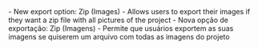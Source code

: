 <en-US>
  - New export option: Zip (Images)
    - Allows users to export their images if they want a zip file with all pictures of the project
</en-US>
<pt-BR>
  - Nova opção de exportação: Zip (Imagens)
    - Permite que usuários exportem as suas imagens se quiserem um arquivo com todas as imagens do projeto
</pt-BR>